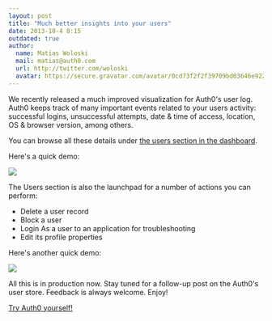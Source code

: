 ```yaml
---
layout: post
title: "Much better insights into your users"
date: 2013-10-4 8:15
outdated: true
author:
  name: Matias Woloski
  mail: matias@auth0.com
  url: http://twitter.com/woloski
  avatar: https://secure.gravatar.com/avatar/0cd73f2f2f39709bd03646e9225cc3d3?s=60
---
```



We recently released a much improved visualization for Auth0's user log. Auth0 keeps track of many important events related to your users activity: successful logins, unsuccessful attempts, date & time of access, location, OS & browser version, among others.

You can browse all these details under [the users section in the dashboard](https://app.auth0.com/#/users).

Here's a quick demo:

![](https://dl.dropboxusercontent.com/s/mtj2ytwetqjowys/user-details.gif)

<!-- more -->

The Users section is also the launchpad for a number of actions you can perform:

* Delete a user record
* Block a user
* Login As a user to an application for troubleshooting
* Edit its profile properties

Here's another quick demo:

![](https://dl.dropboxusercontent.com/u/21665105/user-actions.gif)

All this is in production now. Stay tuned for a follow-up post on the Auth0's user store.  Feedback is always welcome. Enjoy!

[Try Auth0 yourself!](https://auth0.com)
